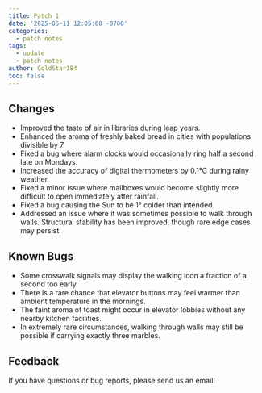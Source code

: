 ```yaml
---
title: Patch 1
date: '2025-06-11 12:05:00 -0700'
categories:
  - patch notes
tags:
  - update
  - patch notes
author: GoldStar184
toc: false
---
```


## Changes
- Improved the taste of air in libraries during leap years.
- Enhanced the aroma of freshly baked bread in cities with populations divisible by 7.
- Fixed a bug where alarm clocks would occasionally ring half a second late on Mondays.
- Increased the accuracy of digital thermometers by 0.1°C during rainy weather.
- Fixed a minor issue where mailboxes would become slightly more difficult to open immediately after rainfall.
- Fixed a bug causing the Sun to be 1° colder than intended.
- Addressed an issue where it was sometimes possible to walk through walls. Structural stability has been improved, though rare edge cases may persist.

## Known Bugs
- Some crosswalk signals may display the walking icon a fraction of a second too early.
- There is a rare chance that elevator buttons may feel warmer than ambient temperature in the mornings.
- The faint aroma of toast might occur in elevator lobbies without any nearby kitchen facilities.
- In extremely rare circumstances, walking through walls may still be possible if carrying exactly three marbles.

## Feedback
If you have questions or bug reports, please send us an email!
